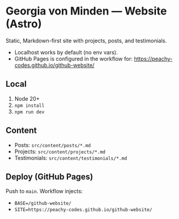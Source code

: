 
# Georgia von Minden — Website (Astro)

Static, Markdown-first site with projects, posts, and testimonials.
- Localhost works by default (no env vars).
- GitHub Pages is configured in the workflow for: https://peachy-codes.github.io/github-website/

## Local
1. Node 20+
2. `npm install`
3. `npm run dev`

## Content
- Posts: `src/content/posts/*.md`
- Projects: `src/content/projects/*.md`
- Testimonials: `src/content/testimonials/*.md`

## Deploy (GitHub Pages)
Push to `main`. Workflow injects:
- `BASE=/github-website/`
- `SITE=https://peachy-codes.github.io/github-website/`
